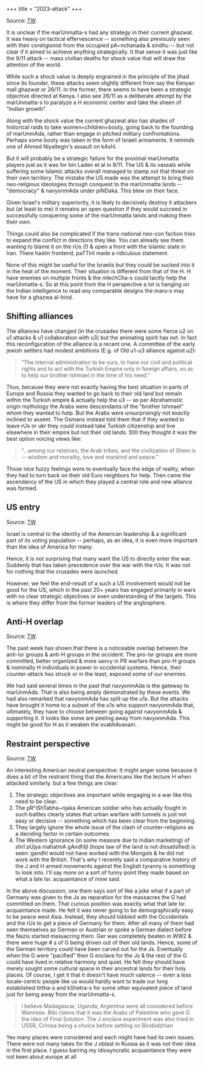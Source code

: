 +++
title = "2023-attack"
+++

Source: [TW](https://threadreaderapp.com/thread/1710905676141146570.html)

It is unclear if the marUnmatta-s had any strategy in their current ghazwat. It was heavy on tactical effervescence -- something also previously seen with their coreligionist from the occupied pA~nchanada & sindhu -- but not clear if it aimed to achieve anything strategically. It that sense it was just like the 9/11 attack -- mass civilian deaths for shock value that will draw the attention of the world. 

While such a shock value is deeply engrained in the principle of the jihad since its founder, these attacks seem slightly different from say the Kenyan mall ghazwat or 26/11. In the former, there seems to have been a strategic objective directed at Kenya. I also see 26/11 as a deliberate attempt by the marUnmatta-s to paralyze a H economic center and take the sheen of "Indian growth". 

Along with the shock value the current ghazwat also has shades of historical raids to take women+children+booty, going back to the founding of marUnmAda, rather than engage in pitched military confrontations. Perhaps some booty was taken in the form of Israeli armaments. It reminds one of Ahmed Niyaltegin's assault on kAshI. 

But it will probably be a strategic failure for the proximal marUnmatta players just as it was for bin Laden et al in 9/11. The US & its vassals while suffering some Islamic attacks overall managed to stamp out that threat on their own territory. The mistake the US made was the attempt to bring their neo-religious ideologies through conquest to the marUnmatta lands -- "democracy" & navyonmAda under piNDaka. This blew on their face. 

Given Israel's military superiority, it is likely to decisively destroy it attackers but (at least to me) it remains an open question if they would succeed in successfully conquering some of the marUnmatta lands and making them their own. 

Things could also be complicated if the trans-national neo-con faction tries to expand the conflict in directions they like. You can already see them wanting to blame it on the rUs (!) & open a front with the Islamic state in Iran. There hastin frontend, paTTinI made a ridiculous statement. 

None of this might be useful for the Israelis but they could be sucked into it in the heat of the moment. Their situation is different from that of the H. H have enemies on multiple fronts & the mlechCha-s could tacitly help the marUnmatta-s. So at this point from the H perspective a lot is hanging on the Indian intelligence to read any comparable designs the maru-s may have for a ghazwa al-hind.

## Shifting alliances
The alliances have changed (in the crusades there were some fierce u2 on u1 attacks & u1 collaboration with u3) but the animating spirit has not. In fact this reconfiguration of the alliance is a recent one. A committee of the early jewish settlers had modest ambitions (E.g. of Old u1-u3 alliance against u2):

> "The internal administration to be ours, to have our civil and political rights and to act with the Turkish Empire only in foreign affairs, so as to help our brother Ishmael in the time of his need."

Thus, because they were not exactly having the best situation in parts of Europe and Russia they wanted to go back to their old land but remain within the Turkish empire & actually help the u3 -- as per Abrahamistic origin mythology the Arabs were descendants of the "brother Ishmael" whom they wanted to help. But the Arabs were unsurprisingly not exactly inclined to assent.  The Osmans instead told them that if they wanted to leave rUs or ukr they could instead take Turkish citizenship and live elsewhere in their empire but not their old lands. Still they thought it was the best option voicing views like:

> "...among our relatives, the Arab tribes, and the civilization of Shem is -- wisdom and morality, love and mankind and peace."

Those nice fuzzy feelings were to eventually face the edge of reality, when they had to turn back on their old Euro neighbors for help. Then came the ascendancy of the US in which they played a central role and new alliance was formed.



## US entry

Source: [TW](https://twitter.com/blog_supplement/status/1711639060102467992)

Israel is central to the identity of the American leadership & a significant part of its voting population -- perhaps, as an idea, it is even more important than the idea of America for many. 

Hence, it is not surprising that many want the US to directly enter the war. Suddenly that has taken precedence over the war with the rUs. It was not for nothing that the crusades were launched. 

However, we feel the end-result of a such a US involvement would not be good for the US, which in the past 20+ years has engaged primarily in wars with no clear strategic objectives or even understanding of the targets. This is where they differ from the former leaders of the anglosphere.


## Anti-H overlap
Source: [TW](https://twitter.com/blog_supplement/status/1714850134033408099)

The past week has shown that there is a noticeable overlap between the anti-Isr groups & anti-H groups in the occident. The pro-Isr groups are more committed, better organized & more savvy in PR warfare than pro-H groups & nominally H individuals in power in occidental systems. Hence, their counter-attack has struck or in the least, exposed some of our enemies.

We had said several times in the past that navyonmAda is the gateway to marUnmAda. That is also being amply demonstrated by these events. We had also remarked that navyonmAda has split up the u1s. But the attacks have brought it home to a subset of the u1s who support navyonmAda that, ultimately, they have to choose between going against navyonmAda & supporting it. It looks like some are peeling away from navyonmAda. This might be good for H as it weaken the svabhAvavairi.

## Restraint perspective
Source: [TW](https://twitter.com/blog_supplement/status/1715535000118895020)

An interesting American neutral perspective: It might anger some because it does a bit of the restraint thing that the Americans like the lecture H when attacked similarly. but a few things are clear: 

1. The strategic objectives are important while engaging in a war like this need to be clear. 
2. The pR^iShTabha~njaka American soldier who has actually fought in such battles clearly states that urban warfare with tunnels is just not easy or decisive -- something which has been clear from the beginning. 
3. They largely ignore the whole issue of the clash of counter-religions as a deciding factor in certain outcomes. 
4. The Western ignorance (in some measure due to Indian marketing) of shrI pUjya mahatmA gAndhIjI (hope law of the land is not dissatisfied)  is seen: gandhI would not have worked with the Mongols & he did not work with the British. That's why I recently said a comparative history of the J and H armed movements against the English tyranny is something to look into. I'll say more on a sort of funny point they made based on what a late Isr. acquaintance of mine said.

In the above discussion, one them says sort of like a joke what if a part of Germany was given to the Js as reparation for the massacres the G had committed on them. That curious position was exactly what that late Isr. acquaintance made. He felt it was never going to be demographically easy to be peace west Asia. Instead, they should lobbied with the Occidentals and the rUs to get a piece of Germany for them. After all many of them had seen themselves as German or Austrian or spoke a German dialect before the Nazis started massacring them. Ger was completely beaten in WW2 & there were huge # s of G being driven out of their old lands. Hence, some of the German territory could have been carved out for the Js. Eventually when the G were "pacified" then G enclave for the Js & the rest of the G could have lived in relative harmony and quiet. He felt they should have merely sought some cultural space in their ancestral lands for their holy places. Of course, I get it that it doesn't have much valence -- even a less locale-centric people like us would hardly want to trade our long established tIrtha-s and kShetra-s for some other equivalent piece of land just for being away from the marUnmatta-s. 

> I believe Madagascar, Uganda, Argentina were all considered before Wannsee. Bibi claims that it was the Arabs of Palestine who gave G the ideo of Final Solution. The J enclave experiment was also tried in USSR, Crimea being a choice before settling on Birobidzhian


Yes many places were considered and each might have had its own issues. There were not many takes for the J oblast in Russia as it was not their idea in the first place. I guess barring my idiosyncratic acquaintance they were not keen about europe at all